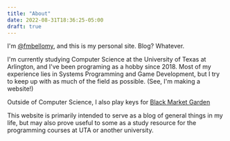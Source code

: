 ```yaml
---
title: "About"
date: 2022-08-31T18:36:25-05:00
draft: true
---
```


I'm [@fmbellomy](https://github.com/fmbellomy), and this is my personal site. Blog? Whatever.

I'm currently studying Computer Science at the University of Texas at Arlington, and I've been programing as a hobby since 2018. Most of my experience lies in Systems Programming and Game Development, but I try to keep up with as much of the field as possible. (See, I'm making a website!)

Outside of Computer Science, I also play keys for [Black Market Garden](https://www.facebook.com/MartianOTROfficial)

This website is primarily intended to serve as a blog of general things in my life, but may also prove useful to some as a study resource for the programming courses at UTA or another university. 
